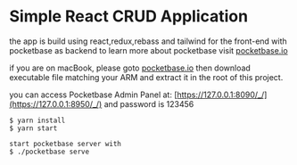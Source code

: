 # Simple React CRUD Application

the app is build using react,redux,rebass and tailwind for the front-end with pocketbase as backend
to learn more about pocketbase visit [pocketbase.io](pocketbase.io)

if you are on macBook, please goto [pocketbase.io](pocketbase.io) then download executable file matching your ARM and extract it in the root of this project.

you can access Pocketbase Admin Panel at: [https://127.0.0.1:8090/_/](https://127.0.0.1:8950/_/) and password is 123456
```
$ yarn install
$ yarn start

start pocketbase server with
$ ./pocketbase serve
```
